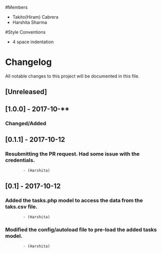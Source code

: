#Members
- Takito(Hiram) Cabrera
- Harshita Sharma
 
#Style Conventions
- 4 space indentation

# Changelog
All notable changes to this project will be documented in this file.

## [Unreleased]

## [1.0.0] - 2017-10-**
### Changed/Added

## [0.1.1] - 2017-10-12
### Resubmitting the PR request. Had some issue with the credentials.
            - (Harshita)

## [0.1] - 2017-10-12
### Added the tasks.php model to access the data from the taks.csv file.
            - (Harshita)
### Modified the config/autoload file to pre-load the added tasks model. 
            - (Harshita)
